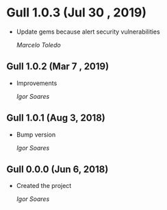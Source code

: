 # Gull 1.0.3 (Jul 30 , 2019)

* Update gems because alert security vulnerabilities

  *Marcelo Toledo*

## Gull 1.0.2 (Mar 7 , 2019)

* Improvements

  *Igor Soares*

## Gull 1.0.1 (Aug 3, 2018)

* Bump version

  *Igor Soares*

## Gull 0.0.0 (Jun 6, 2018)

* Created the project

  *Igor Soares*
